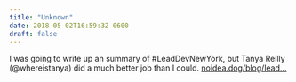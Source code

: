 ```yaml
---
title: "Unknown"
date: 2018-05-02T16:59:32-0600
draft: false
---
```


I was going to write up an summary of #LeadDevNewYork, but Tanya Reilly (@whereistanya) did a much better job than I could. [noidea.dog/blog/lead…](https://noidea.dog/blog/leaddevnewyork2018)
